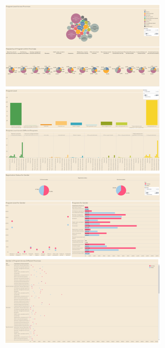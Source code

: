 ![Slide 1](https://github.com/mchoi2275/Choi_Portfolio/blob/master/Tableau%20Project/Screenshots/Slide%201.png)
![Slide 2](https://github.com/mchoi2275/Choi_Portfolio/blob/master/Tableau%20Project/Screenshots/Slide%202.png)
![Slide 3](https://github.com/mchoi2275/Choi_Portfolio/blob/master/Tableau%20Project/Screenshots/Slide%203.png)
![Slide 3](https://github.com/mchoi2275/Choi_Portfolio/blob/master/Tableau%20Project/Screenshots/Slide%204.png)
